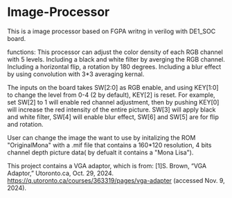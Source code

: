 # Image-Processor
This is a image processor based on FGPA writng in verilog with DE1_SOC board.

functions:
  This processor can adjust the color density of each RGB channel with 5 levels.
  Including a black and white filter by averging the RGB channel.
  Including a horizontal flip, a rotation by 180 degrees.
  Including a blur effect by using convolution with 3*3 averaging kernal.

  The inputs on the board takes SW[2:0] as RGB enable, and using KEY[1:0] to change the level from 0-4 (2 by default), KEY[2] is reset. 
For example, set SW[2] to 1 will enable red channel adjustment, then by pushing KEY[0] will increase the red intensity of the entire picture.
SW[3] will apply black and white filter, SW[4] will enable blur effect, SW[6] and SW[5] are for flip and rotation.

  User can change the image the want to use by initalizing the ROM "OriginalMona" with a .mif file that contains a 160*120 resolution, 4 bits 
channel depth picture data( by defualt it contains a "Mona Lisa").

This project contains a VGA adaptor, which is from:
  [1]S. Brown, “VGA Adaptor,” Utoronto.ca, Oct. 29, 2024. https://q.utoronto.ca/courses/363319/pages/vga-adapter (accessed Nov. 9, 2024).
